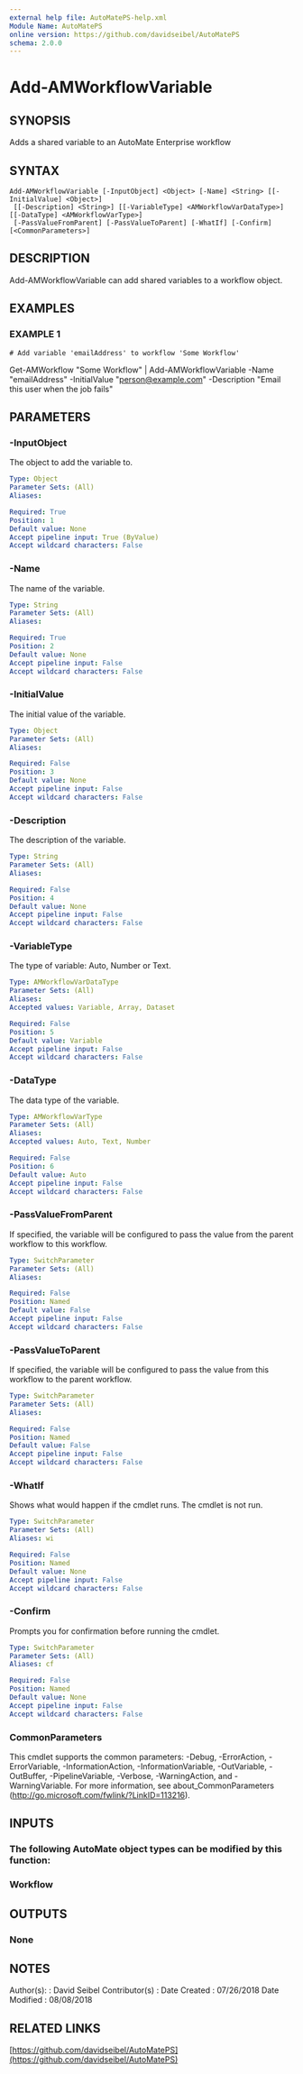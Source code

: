 ```yaml
---
external help file: AutoMatePS-help.xml
Module Name: AutoMatePS
online version: https://github.com/davidseibel/AutoMatePS
schema: 2.0.0
---
```


# Add-AMWorkflowVariable

## SYNOPSIS
Adds a shared variable to an AutoMate Enterprise workflow

## SYNTAX

```
Add-AMWorkflowVariable [-InputObject] <Object> [-Name] <String> [[-InitialValue] <Object>]
 [[-Description] <String>] [[-VariableType] <AMWorkflowVarDataType>] [[-DataType] <AMWorkflowVarType>]
 [-PassValueFromParent] [-PassValueToParent] [-WhatIf] [-Confirm] [<CommonParameters>]
```

## DESCRIPTION
Add-AMWorkflowVariable can add shared variables to a workflow object.

## EXAMPLES

### EXAMPLE 1
```
# Add variable 'emailAddress' to workflow 'Some Workflow'
```

Get-AMWorkflow "Some Workflow" | Add-AMWorkflowVariable -Name "emailAddress" -InitialValue "person@example.com" -Description "Email this user when the job fails"

## PARAMETERS

### -InputObject
The object to add the variable to.

```yaml
Type: Object
Parameter Sets: (All)
Aliases:

Required: True
Position: 1
Default value: None
Accept pipeline input: True (ByValue)
Accept wildcard characters: False
```

### -Name
The name of the variable.

```yaml
Type: String
Parameter Sets: (All)
Aliases:

Required: True
Position: 2
Default value: None
Accept pipeline input: False
Accept wildcard characters: False
```

### -InitialValue
The initial value of the variable.

```yaml
Type: Object
Parameter Sets: (All)
Aliases:

Required: False
Position: 3
Default value: None
Accept pipeline input: False
Accept wildcard characters: False
```

### -Description
The description of the variable.

```yaml
Type: String
Parameter Sets: (All)
Aliases:

Required: False
Position: 4
Default value: None
Accept pipeline input: False
Accept wildcard characters: False
```

### -VariableType
The type of variable: Auto, Number or Text.

```yaml
Type: AMWorkflowVarDataType
Parameter Sets: (All)
Aliases:
Accepted values: Variable, Array, Dataset

Required: False
Position: 5
Default value: Variable
Accept pipeline input: False
Accept wildcard characters: False
```

### -DataType
The data type of the variable.

```yaml
Type: AMWorkflowVarType
Parameter Sets: (All)
Aliases:
Accepted values: Auto, Text, Number

Required: False
Position: 6
Default value: Auto
Accept pipeline input: False
Accept wildcard characters: False
```

### -PassValueFromParent
If specified, the variable will be configured to pass the value from the parent workflow to this workflow.

```yaml
Type: SwitchParameter
Parameter Sets: (All)
Aliases:

Required: False
Position: Named
Default value: False
Accept pipeline input: False
Accept wildcard characters: False
```

### -PassValueToParent
If specified, the variable will be configured to pass the value from this workflow to the parent workflow.

```yaml
Type: SwitchParameter
Parameter Sets: (All)
Aliases:

Required: False
Position: Named
Default value: False
Accept pipeline input: False
Accept wildcard characters: False
```

### -WhatIf
Shows what would happen if the cmdlet runs.
The cmdlet is not run.

```yaml
Type: SwitchParameter
Parameter Sets: (All)
Aliases: wi

Required: False
Position: Named
Default value: None
Accept pipeline input: False
Accept wildcard characters: False
```

### -Confirm
Prompts you for confirmation before running the cmdlet.

```yaml
Type: SwitchParameter
Parameter Sets: (All)
Aliases: cf

Required: False
Position: Named
Default value: None
Accept pipeline input: False
Accept wildcard characters: False
```

### CommonParameters
This cmdlet supports the common parameters: -Debug, -ErrorAction, -ErrorVariable, -InformationAction, -InformationVariable, -OutVariable, -OutBuffer, -PipelineVariable, -Verbose, -WarningAction, and -WarningVariable.
For more information, see about_CommonParameters (http://go.microsoft.com/fwlink/?LinkID=113216).

## INPUTS

### The following AutoMate object types can be modified by this function:
### Workflow
## OUTPUTS

### None
## NOTES
Author(s):     : David Seibel
Contributor(s) :
Date Created   : 07/26/2018
Date Modified  : 08/08/2018

## RELATED LINKS

[https://github.com/davidseibel/AutoMatePS](https://github.com/davidseibel/AutoMatePS)

